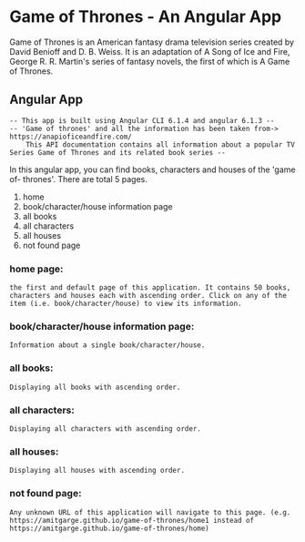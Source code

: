 # Game of Thrones - An Angular App

Game of Thrones is an American fantasy drama television series created by David Benioff and D. B. Weiss. It is an adaptation of A Song of Ice and Fire, George R. R. Martin's series of fantasy novels, the first of which is A Game of Thrones.

## Angular App
	-- This app is built using Angular CLI 6.1.4 and angular 6.1.3 --
	-- 'Game of thrones' and all the information has been taken from-> https://anapioficeandfire.com/ 
	    This API documentation contains all information about a popular TV Series Game of Thrones and its related book series --
	
In this angular app, you can find books, characters and houses of the 'game of- thrones'. 
There are total 5 pages.
1) home
2) book/character/house information page
3) all books
4) all characters
4) all houses 
5) not found page

### home page:
	the first and default page of this application. It contains 50 books, characters and houses each with ascending order. Click on any of the item (i.e. book/character/house) to view its information.

### book/character/house information page:
	Information about a single book/character/house.

### all books:
	Displaying all books with ascending order.

### all characters:
	Displaying all characters with ascending order.

### all houses:
	Displaying all houses with ascending order.
	
### not found page:
	Any unknown URL of this application will navigate to this page. (e.g. https://amitgarge.github.io/game-of-thrones/home1 instead of  https://amitgarge.github.io/game-of-thrones/home)
